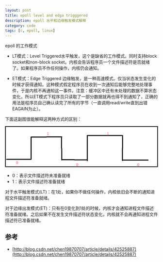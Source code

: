 ```yaml
---
layout: post
title: epoll level and edga trigggered 
description: epoll 水平和边缘触发模式解释
category: code
tags: [c, epoll, linux]
---
```

epoll 的工作模式

- LT模式：Level Triggered水平触发，这个是缺省的工作模式。同时支持block socket和non-block socket。内核会告诉程序员一个文件描述符是否就绪了。如果程序员不作任何操作，内核仍会通知。

- ET模式：Edge Triggered 边缘触发，是一种高速模式。仅当状态发生变化的时候才获得通知。这种模式假定程序员在收到一次通知后能够完整地处理事件，于是内核不再通知这一事件。注意：缓冲区中还有未处理的数据不算状态变化，所以ET模式下程序员只读取了一部分数据就再也得不到通知了，正确的用法是程序员自己确认读完了所有的字节（一直调用read/write直到出错EAGAIN为止）。

下面这副图很能解释这两种方式的区别：

![](/images/linux/et_lt.png)

- 0：表示文件描述符未准备就绪
- 1：表示文件描述符准备就绪

对于水平触发模式(LT)：在1处，如果你不做任何操作，内核依旧会不断的通知进程文件描述符准备就绪。

对于边缘出发模式(ET)：只有在0变化到1处的时候，内核才会通知进程文件描述符准备就绪。之后如果不在发生文件描述符状态变化，内核就不会再通知进程文件描述符已准备就绪。



## 参考
- [http://blog.csdn.net/chen19870707/article/details/42525887](http://blog.csdn.net/chen19870707/article/details/42525887)


[-10]:    http://hushi55.github.io/  "-10"

